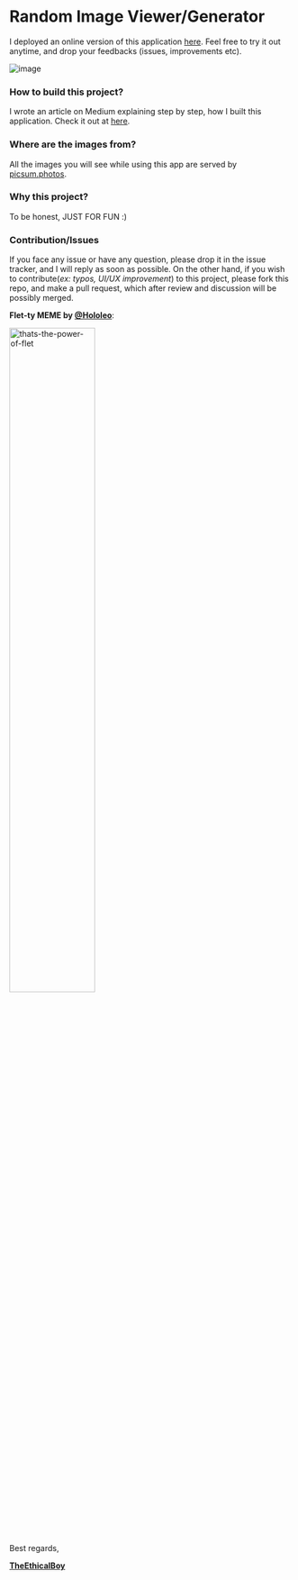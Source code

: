 # Random Image Viewer/Generator

I deployed an online version of this application [here](https://random-image-generator.henrindonko.repl.co). Feel free to try it out anytime, and drop your feedbacks (issues, improvements etc).

![image](https://user-images.githubusercontent.com/98978078/214576043-5c9d11d0-b615-4075-87b3-ade0607e9f5f.png)

### How to build this project?
I wrote an article on Medium explaining step by step, how I built this application. Check it out at [here](https://ndonkohenri.medium.com/building-a-random-image-generator-flutter-app-with-the-flet-python-framework-ecfe8b5daaf8).

### Where are the images from?
All the images you will see while using this app are served by [picsum.photos](https://picsum.photos).

### Why this project?
To be honest, JUST FOR FUN :) 

### Contribution/Issues
If you face any issue or have any question, please drop it in the issue tracker, and I will reply as soon as possible.
On the other hand, if you wish to contribute(_ex: typos, UI/UX improvement_) to this project, please fork this repo, and make a pull request, which after review and discussion will be possibly merged.

**Flet-ty MEME by [@Hololeo](https://github.com/hololeo)**:

<img src="https://user-images.githubusercontent.com/98978078/195565736-170f1aea-ed0b-433c-ab2d-3a34d23a6994.jpeg" alt="thats-the-power-of-flet" width=55% align="center">


Best regards,

<u>**TheEthicalBoy**</u>

